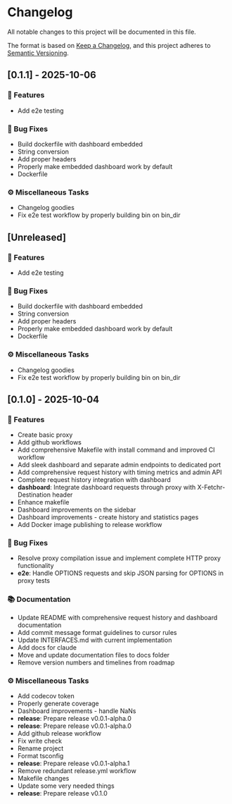 # Changelog

All notable changes to this project will be documented in this file.

The format is based on [Keep a Changelog](https://keepachangelog.com/en/1.0.0/),
and this project adheres to [Semantic Versioning](https://semver.org/spec/v2.0.0.html).

## [0.1.1] - 2025-10-06

### 🚀 Features
- Add e2e testing


### 🐛 Bug Fixes
- Build dockerfile with dashboard embedded
- String conversion
- Add proper headers
- Properly make embedded dashboard work by default
- Dockerfile


### ⚙️ Miscellaneous Tasks
- Changelog goodies
- Fix e2e test workflow by properly building bin on bin_dir


## [Unreleased]

### 🚀 Features
- Add e2e testing


### 🐛 Bug Fixes
- Build dockerfile with dashboard embedded
- String conversion
- Add proper headers
- Properly make embedded dashboard work by default
- Dockerfile


### ⚙️ Miscellaneous Tasks
- Changelog goodies
- Fix e2e test workflow by properly building bin on bin_dir


## [0.1.0] - 2025-10-04

### 🚀 Features
- Create basic proxy
- Add github workflows
- Add comprehensive Makefile with install command and improved CI workflow
- Add sleek dashboard and separate admin endpoints to dedicated port
- Add comprehensive request history with timing metrics and admin API
- Complete request history integration with dashboard
- **dashboard**: Integrate dashboard requests through proxy with X-Fetchr-Destination header
- Enhance makefile
- Dashboard improvements on the sidebar
- Dashboard improvements - create history and statistics pages
- Add Docker image publishing to release workflow


### 🐛 Bug Fixes
- Resolve proxy compilation issue and implement complete HTTP proxy functionality
- **e2e**: Handle OPTIONS requests and skip JSON parsing for OPTIONS in proxy tests


### 📚 Documentation
- Update README with comprehensive request history and dashboard documentation
- Add commit message format guidelines to cursor rules
- Update INTERFACES.md with current implementation
- Add docs for claude
- Move and update documentation files to docs folder
- Remove version numbers and timelines from roadmap


### ⚙️ Miscellaneous Tasks
- Add codecov token
- Properly generate coverage
- Dashboard improvements - handle NaNs
- **release**: Prepare release v0.0.1-alpha.0
- **release**: Prepare release v0.0.1-alpha.0
- Add github release workflow
- Fix write check
- Rename project
- Format tsconfig
- **release**: Prepare release v0.0.1-alpha.1
- Remove redundant release.yml workflow
- Makefile changes
- Update some very needed things
- **release**: Prepare release v0.1.0


<!-- generated by git-cliff -->
